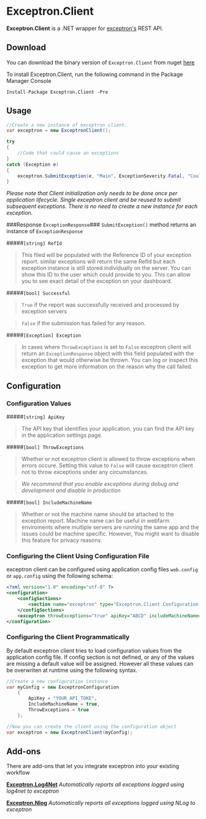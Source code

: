# Exceptron.Client #

**Exceptron.Client** is a .NET wrapper for [exceptron's](https://www.exceptron.com) REST API.

## Download ##

You can download the binary version of `Exceptron.Client` from nuget [here](http://nuget.org/packages/exceptron.client "here")

To install Exceptron.Client, run the following command in the Package Manager Console

`Install-Package Exceptron.Client -Pre`

## Usage ##

```c#
//Create a new instance of exceptron client.
var exceptron = new ExceptronClient();

try
{
	//Code that could cause an exceptions
}
catch (Exception e)
{
	exceptron.SubmitException(e, "Main", ExceptionSeverity.Fatal, "Couldn't call the broken method", "User1");
}
```
    
*Please note that Client initialization only needs to be done once per application lifecycle. Single exceptron client and be reused to submit subsequent exceptions. There is no need to create a new instance for each exception.*


###Response `ExceptionResponse`###
`SubmitException()` method returns an instance of `ExceptionResponse`


#####`[string] RefId` 
> This filed will be populated with the Reference ID of your exception report. similar exceptions will return the same RefId but each exception instance is still stored individually on the server. You can show this ID to the user which could provide to you. This can allow you to see exact detail of the exception on your dashboard.

#####`[bool] Successful` 
> `True` if the report was successfully received and processed by exception servers 

> `False` if the submission has failed for any reason.

#####`[Exception] Exception` 
> In cases where `ThrowExceptions` is set to `False` exceptron client will return an `ExceptionResponse` object with this field populated with the exception that would otherwise be thrown. You can log or inspect this exception to get more information on the reason why the call failed.

## Configuration ##

### Configuration Values ###
#####`[string] ApiKey` 
> The API key that identifies your application. you can find the API key in the application settings page.

#####`[bool] ThrowExceptions`
> Whether or not exceptron client is allowed to throw exceptions when errors occure. Setting this value to `False` will cause exceptron client not to throw exceptions under any circumstances.

>*We recommend that you enable exceptions during debug and development and disable in production* 

#####`[bool] IncludeMachineName` 
>Whether or not the machine name should be attached to the exception report.
Machine name can be useful in webfarm enviroments where multiple servers are running the same app and the issues could be machine specific. However, You might want to disable this feature for privacy reasons.</remarks>


### Configuring the Client Using Configuration File ###
exceptron client can be configured using application config files `web.config` or `app.config` using the following schema:

```xml
<?xml version="1.0" encoding="utf-8" ?>
<configuration>
	<configSections>
    	<section name="exceptron" type="Exceptron.Client.Configuration.ExceptronConfiguration,Exceptron.Client" />
    </configSections>
    <exceptron throwExceptions="true" apiKey="ABCD" includeMachineName="true"/>
</configuration>
```    


### Configuring the Client Programmatically ###
By default exceptron client tries to load configuration values from the application config file. If config section is not defined, or any of the values are missing a default value will be assigned. However all these values can be overwriten at runtime using the following syntax.

```c#
//Create a new configuration instance
var myConfig = new ExceptronConfiguration
	{
    	ApiKey = "YOUR_API_TOKE",
        IncludeMachineName = true,
        ThrowExceptions = true
    };

//Now you can create the client using the configuration object
var exceptron = new ExceptronClient(myConfig);

```
 

## Add-ons ##
There are add-ons that let you integrate exceptron into your existing workflow

**[Exceptron.Log4Net](https://github.com/Exceptron/Exceptron.Log4Net "Exceptron.Log4Net")** *Automatically reports all exceptions logged using log4net to exceptron*

**[Exceptron.Nlog](https://github.com/Exceptron/Exceptron.Log4Net "Exceptron.Nlog")** *Automatically reports all exceptions logged using NLog to exceptron*
